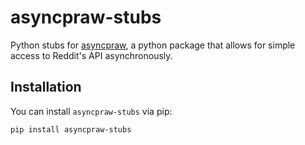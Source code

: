 # asyncpraw-stubs

Python stubs for [asyncpraw](https://github.com/praw-dev/asyncpraw), a python package that allows for simple access to Reddit's API asynchronously.


## Installation

You can install `asyncpraw-stubs` via pip:

```bash
pip install asyncpraw-stubs
```

